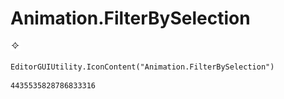 # Animation.FilterBySelection
![](/img/Animation.FilterBySelection.png)

``` CSharp
EditorGUIUtility.IconContent("Animation.FilterBySelection")
```
```
4435535828786833316
```
